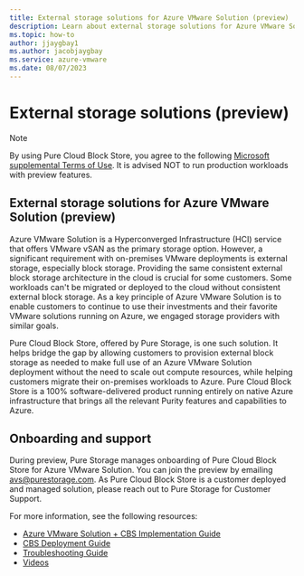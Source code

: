 ```yaml
--- 
title: External storage solutions for Azure VMware Solution (preview)
description: Learn about external storage solutions for Azure VMware Solution private cloud.
ms.topic: how-to
author: jjaygbay1
ms.author: jacobjaygbay
ms.service: azure-vmware
ms.date: 08/07/2023
--- 
```


# External storage solutions (preview) 

> [!NOTE] 
> By using Pure Cloud Block Store, you agree to the following [Microsoft supplemental Terms of Use](https://azure.microsoft.com/support/legal/preview-supplemental-terms/). It is advised NOT to run production workloads with preview features. 

## External storage solutions for Azure VMware Solution (preview) 

Azure VMware Solution is a Hyperconverged Infrastructure (HCI) service that offers VMware vSAN as the primary storage option. However, a significant requirement with on-premises VMware deployments is external storage, especially block storage. Providing the same consistent external block storage architecture in the cloud is crucial for some customers. Some workloads can't be migrated or deployed to the cloud without consistent external block storage. As a key principle of Azure VMware Solution is to enable customers to continue to use their investments and their favorite VMware solutions running on Azure, we engaged storage providers with similar goals. 

Pure Cloud Block Store, offered by Pure Storage, is one such solution. It helps bridge the gap by allowing customers to provision external block storage as needed to make full use of an Azure VMware Solution deployment without the need to scale out compute resources, while helping customers migrate their on-premises workloads to Azure. Pure Cloud Block Store is a 100% software-delivered product running entirely on native Azure infrastructure that brings all the relevant Purity features and capabilities to Azure. 

## Onboarding and support

During preview, Pure Storage manages onboarding of Pure Cloud Block Store for Azure VMware Solution. You can join the preview by emailing [avs@purestorage.com](mailto:avs@purestorage.com). As Pure Cloud Block Store is a customer deployed and managed solution, please reach out to Pure Storage for Customer Support.

For more information, see the following resources: 

- [Azure VMware Solution + CBS Implementation Guide](https://support.purestorage.com/Pure_Cloud_Block_Store/Azure_VMware_Solution_and_Cloud_Block_Store_Implementation_Guide)
- [CBS Deployment Guide](https://support.purestorage.com/Pure_Cloud_Block_Store/Pure_Cloud_Block_Store_on_Azure_Implementation_Guide)
- [Troubleshooting Guide](https://support.purestorage.com/Pure_Cloud_Block_Store/Pure_Cloud_Block_Store_on_Azure_Implementation_Guide)
- [Videos](https://support.purestorage.com/Pure_Cloud_Block_Store/Azure_VMware_Solution_and_Cloud_Block_Store_Video_Demos)